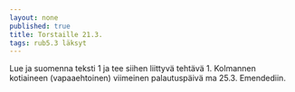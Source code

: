 ```yaml
---
layout: none
published: true
title: Torstaille 21.3.
tags: rub5.3 läksyt
---
```

Lue ja suomenna teksti 1 ja tee siihen liittyvä tehtävä 1. Kolmannen kotiaineen (vapaaehtoinen) viimeinen palautuspäivä ma 25.3. Emendediin.
